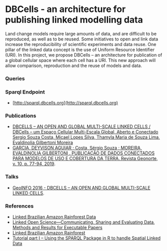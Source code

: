 
# DBCells - an architecture for publishing linked modelling data

Land change models require large amounts of data, and are difficult to be reproduced, as well as to be reused. Some initiatives to open and link data increase the reproducibility of scientific experiments and data reuse. One pillar of the linked data concept is the use of Uniform Resource Identifier (URI). In this project, we propose DBCells – an architecture for publication of a global cellular space where each cell has a URI. This new approach will allow comparison, reproduction and the reuse of models and data.

### Queries 

### Sparql Endpoint

  * [http://sparql.dbcells.org](http://sparql.dbcells.org)


### Publications 

* [DBCELLS – AN OPEN AND GLOBAL MULTI-SCALE LINKED CELLS / DBCells – um Espaço Cellular Multi-Escala Global, Aberto e Conectado
Sergio Souza Costa,	Micael Lopes Silva,	Thamyla Maria de Souza Lima,	Evaldinolia Gilbertoni Moreira](https://seer.ufu.br/index.php/revistabrasileiracartografia/article/view/44003)
* [GARCIA, DEYVISON AGUIAR ; Costa, Sérgio Souza ; MOREIRA, EVALDINOLIA GILBERTONI . PUBLICAÇÃO DE DADOS CONECTADOS PARA MODELOS DE USO E COBERTURA DA TERRA. Revista Geonorte, v. 10, p. 77-94, 2019](https://www.periodicos.ufam.edu.br/index.php/revista-geonorte/article/view/5573).



### Talks
  * [GeoINFO 2016 - DBCELLS – AN OPEN AND GLOBAL MULTI-SCALE LINKED CELLS](https://pt.slideshare.net/skosta/dbcells-an-open-and-global-multiscale-linked-cells).

### References

* [Linked Brazilian Amazon Rainforest Data](http://www.semantic-web-journal.net/sites/default/files/swj302.pdf)
* [Linked Open Science—Communicating, Sharing and Evaluating
Data, Methods and Results for Executable Papers](http://kauppinen.net/tomi/linked-open-science-camera-ready-2011-03-28.pdf)
* [Linked Brazilian Amazon Rainforest](http://linkedscience.org/data/linked-brazilian-amazon-rainforest/)
* [Tutorial part I – Using the SPARQL Package in R to handle Spatial Linked Data](http://linkedscience.org/tools/sparql-package-for-r/tutorial-on-sparql-package-for-r/)
